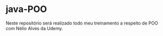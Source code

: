 # java-POO
Neste repositório será realizado todo meu treinamento a respeito de POO com Nélio Alves da Udemy.
